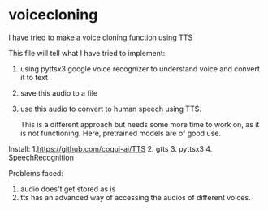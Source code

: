 # voicecloning
I have tried to make a voice cloning function using TTS

This file will tell what I have tried to implement:
1. using pyttsx3 google voice recognizer to understand voice and convert it to text 
2. save this audio to a file
3. use this audio to convert to human speech using TTS.

   This is a different approach but needs some more time to work on, as it is not functioning. Here, pretrained models are of good use.

   
Install:
1.https://github.com/coqui-ai/TTS
2. gtts
3. pyttsx3
4. SpeechRecognition


Problems faced:
1. audio does't get stored as is
2. tts has an advanced way of accessing the audios of different voices.

